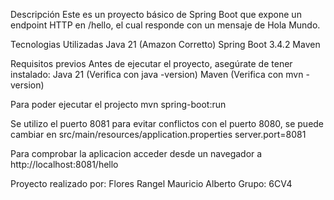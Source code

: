 Descripción
Este es un proyecto básico de Spring Boot que expone un endpoint HTTP en /hello, el cual responde con un mensaje de Hola Mundo.

Tecnologias Utilizadas
Java 21 (Amazon Corretto)
Spring Boot 3.4.2
Maven

Requisitos previos
Antes de ejecutar el proyecto, asegúrate de tener instalado:
Java 21 (Verifica con java -version)
Maven (Verifica con mvn -version)

Para poder ejecutar el projecto
mvn spring-boot:run

Se utilizo el puerto 8081 para evitar conflictos con el puerto 8080, se puede cambiar en src/main/resources/application.properties
server.port=8081

Para comprobar la aplicacion acceder desde un navegador a 
http://localhost:8081/hello

Proyecto realizado por: Flores Rangel Mauricio Alberto 
Grupo: 6CV4
